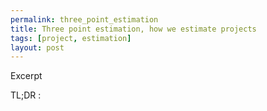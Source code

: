 ```yaml
---
permalink: three_point_estimation
title: Three point estimation, how we estimate projects
tags: [project, estimation]
layout: post
---
```

Excerpt

TL;DR :
